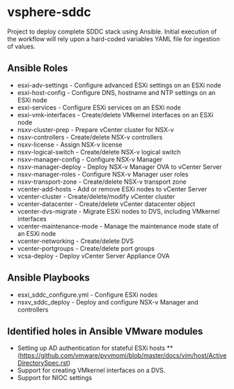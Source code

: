 # vsphere-sddc
Project to deploy complete SDDC stack using Ansible. Initial execution of the workflow will rely upon a hard-coded variables YAML file for ingestion of values.

## Ansible Roles
* esxi-adv-settings     - Configure advanced ESXi settings on an ESXi node
* esxi-host-config      - Configure DNS, hostname and NTP settings on an ESXi node
* esxi-services         - Configure ESXi services on an ESXi node
* esxi-vmk-interfaces   - Create/delete VMkernel interfaces on an ESXi node
* nsxv-cluster-prep     - Prepare vCenter cluster for NSX-v
* nsxv-controllers      - Create/delete NSX-v controllers
* nsxv-license          - Assign NSX-v license
* nsxv-logical-switch   - Create/delete NSX-v logical switch
* nsxv-manager-config   - Configure NSX-v Manager
* nsxv-manager-deploy   - Deploy NSX-v Manager OVA to vCenter Server
* nsxv-manager-roles    - Configure NSX-v Manager user roles
* nsxv-transport-zone   - Create/delete NSX-v transport zone
* vcenter-add-hosts	- Add or remove ESXi nodes to vCenter Server
* vcenter-cluster       - Create/delete/modify vCenter cluster
* vcenter-datacenter    - Create/delete vCenter datacenter object
* vcenter-dvs-migrate   - Migrate ESXi nodes to DVS, including VMkernel interfaces
* vcenter-maintenance-mode	- Manage the maintenance mode state of an ESXi node
* vcenter-networking    - Create/delete DVS
* vcenter-portgroups    - Create/delete port groups
* vcsa-deploy           - Deploy vCenter Server Appliance OVA

## Ansible Playbooks
* esxi_sddc_configure.yml	- Configure ESXi nodes
* nsxv_sddc_deploy		- Deploy and configure NSX-v Manager and controllers

## Identified holes in Ansible VMware modules
* Setting up AD authentication for stateful ESXi hosts
** (https://github.com/vmware/pyvmomi/blob/master/docs/vim/host/ActiveDirectorySpec.rst)
* Support for creating VMkernel interfaces on a DVS.
* Support for NIOC settings
